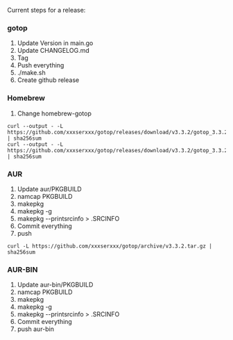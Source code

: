 Current steps for a release:

### gotop
1. Update Version in main.go 
2. Update CHANGELOG.md
3. Tag
4. Push everything
5. ./make.sh
6. Create github release

### Homebrew
1. Change homebrew-gotop
```
curl --output - -L https://github.com/xxxserxxx/gotop/releases/download/v3.3.2/gotop_3.3.2_linux_amd64.tgz | sha256sum
curl --output - -L https://github.com/xxxserxxx/gotop/releases/download/v3.3.2/gotop_3.3.2_darwin_amd64.tgz | sha256sum
```

### AUR
1.  Update aur/PKGBUILD
2.  namcap PKGBUILD
3.  makepkg
4.  makepkg -g
5.  makepkg --printsrcinfo \> .SRCINFO
6.  Commit everything
7.  push
```
curl -L https://github.com/xxxserxxx/gotop/archive/v3.3.2.tar.gz | sha256sum
```

### AUR-BIN
1.  Update aur-bin/PKGBUILD
2.  namcap PKGBUILD
3.  makepkg
4.  makepkg -g
5.  makepkg --printsrcinfo \> .SRCINFO
6.  Commit everything
7.  push aur-bin
